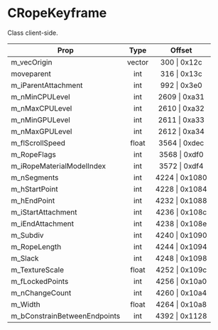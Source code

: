 # CRopeKeyframe
Class client-side.

|Prop|Type|Offset|
|---|:-:|:-:|
|m_vecOrigin|vector|300 \| 0x12c|
|moveparent|int|316 \| 0x13c|
|m_iParentAttachment|int|992 \| 0x3e0|
|m_nMinCPULevel|int|2609 \| 0xa31|
|m_nMaxCPULevel|int|2610 \| 0xa32|
|m_nMinGPULevel|int|2611 \| 0xa33|
|m_nMaxGPULevel|int|2612 \| 0xa34|
|m_flScrollSpeed|float|3564 \| 0xdec|
|m_RopeFlags|int|3568 \| 0xdf0|
|m_iRopeMaterialModelIndex|int|3572 \| 0xdf4|
|m_nSegments|int|4224 \| 0x1080|
|m_hStartPoint|int|4228 \| 0x1084|
|m_hEndPoint|int|4232 \| 0x1088|
|m_iStartAttachment|int|4236 \| 0x108c|
|m_iEndAttachment|int|4238 \| 0x108e|
|m_Subdiv|int|4240 \| 0x1090|
|m_RopeLength|int|4244 \| 0x1094|
|m_Slack|int|4248 \| 0x1098|
|m_TextureScale|float|4252 \| 0x109c|
|m_fLockedPoints|int|4256 \| 0x10a0|
|m_nChangeCount|int|4260 \| 0x10a4|
|m_Width|float|4264 \| 0x10a8|
|m_bConstrainBetweenEndpoints|int|4392 \| 0x1128|
